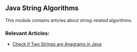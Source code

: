 ## Java String Algorithms

This module contains articles about string-related algorithms.

### Relevant Articles:

- [Check if Two Strings are Anagrams in Java](https://www.surya.com/java-strings-anagrams)
